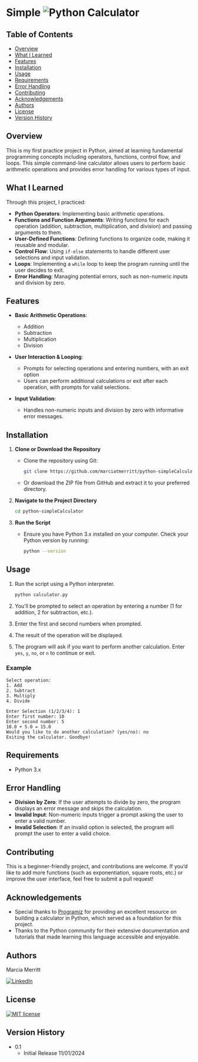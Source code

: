 # Simple ![Python](https://img.shields.io/badge/python-3670A0?style=for-the-badge&logo=python&logoColor=ffdd54) Calculator

## Table of Contents

- [Overview](#overview)
- [What I Learned](#what-i-learned)
- [Features](#features)
- [Installation](#installation)
- [Usage](#usage)
- [Requirements](#requirements)
- [Error Handling](#error-handling)
- [Contributing](#contributing)
- [Acknowledgements](#acknowledgements)
- [Authors](#authors)
- [License](#license)
- [Version History](#version-history)

## Overview

 This is my first practice project in Python, aimed at learning fundamental programming concepts including operators, functions, control flow, and loops. This simple command-line calculator allows users to perform basic arithmetic operations and provides error handling for various types of input.

## What I Learned

Through this project, I practiced:

- **Python Operators**: Implementing basic arithmetic operations.
- **Functions and Function Arguments**: Writing functions for each operation (addition, subtraction, multiplication, and division) and passing arguments to them.
- **User-Defined Functions**: Defining functions to organize code, making it reusable and modular.
- **Control Flow**: Using `if-else` statements to handle different user selections and input validation.
- **Loops**: Implementing a `while` loop to keep the program running until the user decides to exit.
- **Error Handling**: Managing potential errors, such as non-numeric inputs and division by zero.

## Features

- **Basic Arithmetic Operations**:
  - Addition
  - Subtraction
  - Multiplication
  - Division

- **User Interaction & Looping**:
  - Prompts for selecting operations and entering numbers, with an exit option
  - Users can perform additional calculations or exit after each operation, with prompts for valid selections.

- **Input Validation**:
  - Handles non-numeric inputs and division by zero with informative error messages.

## Installation

1. **Clone or Download the Repository**
   - Clone the repository using Git:

     ```bash
     git clone https://github.com/marciatmerritt/python-simpleCalculator.git
     ```

   - Or download the ZIP file from GitHub and extract it to your preferred directory.

2. **Navigate to the Project Directory**

   ```bash
   cd python-simpleCalculator
   ```

3. **Run the Script**
   - Ensure you have Python 3.x installed on your computer. Check your Python version by running:

     ```bash
     python --version
     ```

## Usage

1. Run the script using a Python interpreter.

   ```bash
   python calculator.py
   ```

2. You’ll be prompted to select an operation by entering a number (1 for addition, 2 for subtraction, etc.).
3. Enter the first and second numbers when prompted.
4. The result of the operation will be displayed.
5. The program will ask if you want to perform another calculation. Enter `yes`, `y`, `no`, or `n` to continue or exit.

### Example

```text
Select operation:
1. Add
2. Subtract
3. Multiply
4. Divide

Enter Selection (1/2/3/4): 1
Enter first number: 10
Enter second number: 5
10.0 + 5.0 = 15.0
Would you like to do another calculation? (yes/no): no
Exiting the calculator. Goodbye!
```

## Requirements

- Python 3.x

## Error Handling

- **Division by Zero**: If the user attempts to divide by zero, the program displays an error message and skips the calculation.
- **Invalid Input**: Non-numeric inputs trigger a prompt asking the user to enter a valid number.
- **Invalid Selection**: If an invalid option is selected, the program will prompt the user to enter a valid choice.

## Contributing

This is a beginner-friendly project, and contributions are welcome. If you’d like to add more functions (such as exponentiation, square roots, etc.) or improve the user interface, feel free to submit a pull request!

## Acknowledgements

- Special thanks to [Programiz](https://www.programiz.com/python-programming/examples/calculator) for providing an excellent resource on building a calculator in Python, which served as a foundation for this project.
- Thanks to the Python community for their extensive documentation and tutorials that made learning this language accessible and enjoyable.

## Authors

Marcia Merritt

[![LinkedIn][Linkedin]][linkedin-url]

## License

[![MIT license](https://img.shields.io/badge/License-MIT-blue.svg)](https://lbesson.mit-license.org/)

## Version History

- 0.1
  - Initial Release 11/01/2024

<!--Markdown Links and Images -->
[Linkedin]: https://img.shields.io/badge/linkedin-%230077B5.svg?style=for-the-badge&logo=linkedin&logoColor=white
[linkedin-url]: https://www.linkedin.com/in/marcia-merritt-58662761/
